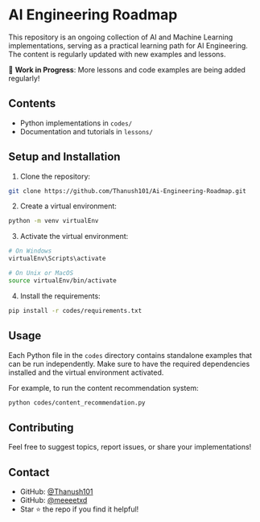# AI Engineering Roadmap

This repository is an ongoing collection of AI and Machine Learning implementations, serving as a practical learning path for AI Engineering. The content is regularly updated with new examples and lessons.

🚧 **Work in Progress**: More lessons and code examples are being added regularly!

## Contents

- Python implementations in `codes/`
- Documentation and tutorials in `lessons/`


## Setup and Installation

1. Clone the repository:
```bash
git clone https://github.com/Thanush101/Ai-Engineering-Roadmap.git
```

2. Create a virtual environment:
```bash
python -m venv virtualEnv
```

3. Activate the virtual environment:
```bash
# On Windows
virtualEnv\Scripts\activate

# On Unix or MacOS
source virtualEnv/bin/activate
```

4. Install the requirements:
```bash
pip install -r codes/requirements.txt
```

## Usage

Each Python file in the `codes` directory contains standalone examples that can be run independently. Make sure to have the required dependencies installed and the virtual environment activated.

For example, to run the content recommendation system:
```bash
python codes/content_recommendation.py
```

## Contributing

Feel free to suggest topics, report issues, or share your implementations!

## Contact

- GitHub: [@Thanush101](https://github.com/Thanush101)
- GitHub: [@meeeetxd](https://github.com/meeeetxd)
- Star ⭐ the repo if you find it helpful!
